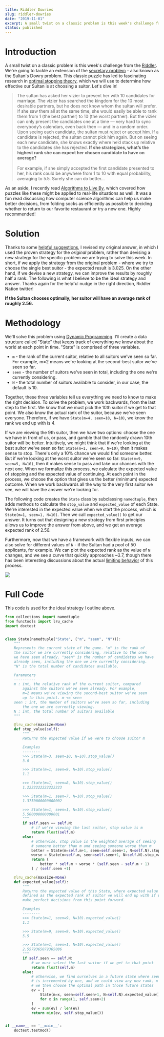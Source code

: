 ```yaml
---
title: Riddler Dowries
slug: riddler-dowries
date: "2019-11-01"
excerpt: A small twist on a classic problem is this week's challenge from the Riddler. We're going to tackle an extension of the secretary problem - also known as the Sultan's Dowry problem. This classic puzzle has led to fascinating research in optimal stopping theory, which we will use to help our Sultan choose the best possible suitor. Let's dive in!
status: published
---
```


# Introduction

A small twist on a classic problem is this week's challenge from the <a href="https://fivethirtyeight.com/features/how-long-is-the-snails-slimy-trail/">Riddler</a>. We're going to tackle an extension of the <a href="https://en.wikipedia.org/wiki/Secretary_problem">secretary problem</a> - also known as the Sultan's Dowry problem. This classic puzzle has led to fascinating research in <a href="https://en.wikipedia.org/wiki/Optimal_stopping">optimal stopping theory</a>, which we will use to determine how effective our Sultan is at choosing a suitor. Let's dive in!

<blockquote>
The sultan has asked her vizier to present her with 10 candidates for marriage. The vizier has searched the kingdom for the 10 most desirable partners, but he does not know whom the sultan will prefer. If she saw them all at the same time, she would easily be able to rank them from 1 (the best partner) to 10 (the worst partner). But the vizier can only present the candidates one at a time — very hard to sync everybody’s calendars, even back then — and in a random order. Upon seeing each candidate, the sultan must reject or accept him. If a candidate is rejected, the sultan cannot pick him again. But on seeing each new candidate, she knows exactly where he’d stack up relative to the candidates she has rejected. <strong>If she strategizes, what’s the highest rank she can expect her chosen candidate to have on average?</strong>
<br><br>
For example, if she simply accepted the first candidate presented to her, his rank could be anywhere from 1 to 10 with equal probability, averaging to 5.5. Surely she can do better…
</blockquote>

As an aside, I recently read <a href="https://www.amazon.com/Algorithms-Live-Computer-Science-Decisions-ebook-dp-B015CKNWJI/dp/B015CKNWJI/ref=mt_kindle?_encoding=UTF8&me=&qid=">Algorithms to Live By</a>, which covered how puzzles like these might be applied to real-life situations as well. It was a fun read discussing how computer science algorithms can help us make better decisions, from folding socks as efficiently as possible to deciding whether to return to our favorite restaurant or try a new one. Highly recommended!

# Solution

Thanks to some <a href="https://twitter.com/bradleyalbrecht/status/1191793941458239488">helpful suggestions</a>, I revised my original answer, in which I used the proven strategy for the _original_ problem, rather than devising a new strategy for the specific problem we are trying to solve this week. In short, if we apply the strategy from the original problem - where we try to choose the single best suitor - the expected result is 3.025. On the other hand, if we devise a new strategy, we can improve the results by roughly half a rank. The following is what I believe to be the ideal strategy and answer. Thanks again for the helpful nudge in the right direction, Riddler Nation twitter!

**If the Sultan chooses optimally, her suitor will have an average rank of roughly 2.56.**

# Methodology

We'll solve this problem using <a href="https://en.wikipedia.org/wiki/Dynamic_programming">Dynamic Programming</a>. I'll create a data structure called "State" that keeps track of everything we know about the world at each point in time. "State" is comprised of three variables.

- `m` - the rank of the current suitor, relative to all suitors we've seen so far. For example, m=2 means we're looking at the second-best suitor we've seen so far.
- `seen` - the number of suitors we've seen in total, including the one we're currently considering.
- `N` - the total number of suitors available to consider, in our case, the default is 10.

Together, these three variables tell us everything we need to know to make the right decision. To solve the problem, we work backwards, from the last step to the first. We know that we must pick the 10th suitor if we get to that point. We also know the actual rank of the suitor, because we've seen everyone. Therefore, if we have `State(m=4, seen=10, N=10)`, we know the rank we end up with is 4.

If we are viewing the 9th suitor, then we have two options: choose the one we have in front of us, or pass, and gamble that the randomly drawn 10th suitor will be better. Intuitively, we might think that if we're looking at the best suitor we've seen so far: `State(m=1, seen=9, N=10)`, then it makes sense to stop. There's only a 10% chance we would find someone better. But if we're looking at the worst suitor we've seen so far: `State(m=9, seen=9, N=10)`, then it makes sense to pass and take our chances with the next one. When we formalize this process, we calculate the expected value of stopping and the expected value of continuing. At each point in the process, we choose the option that gives us the better (minimum) expected outcome. When we work backwards all the way to the very first suitor we see, we will have the answer we're looking for.

The following code creates the `State` class by subclassing `namedtuple`, then adds methods to calculate the `stop_value` and `expected_value` of each State. We're interested in the expected value when we start the process, which is `State(m=1, seen=1, N=10)`. Then we call `expected_value()` to get our answer. It turns out that designing a new strategy from first principles allows us to improve the answer from above, and we get an average expected rank of 2.56.

Furthermore, now that we have a framework with flexible inputs, we can also solve for different values of `N` - if the Sultan had a pool of 50 applicants, for example. We can plot the expected rank as the value of `N` changes, and we see a curve that quickly approaches ~3.7, though there has been interesting discussions about the actual <a href="https://twitter.com/dfranke/status/1190710221435473921">limiting behavior</a> of this process.

<img src="src/assets/img/riddler-dowries.png">

# Full Code

This code is used for the ideal strategy I outline above.

```python
from collections import namedtuple
from functools import lru_cache
import doctest


class State(namedtuple("State", ("m", "seen", "N"))):
    """
    Represents the current state of the game. "m" is the rank of
    the suitor we are currently considering, relative to the ones
    we have seen already. "seen" is the number of candidates we have
    already seen, including the one we are currently considering.
    "N" is the total number of candidates available.

    Parameters
    ----------
    m : int, the relative rank of the current suitor, compared
        against the suitors we've seen already. For example,
        m=2 means we're viewing the second-best suitor we've seen
        up to this point. m <= seen
    seen : int, the number of suitors we've seen so far, including
        the one we are currently viewing.
    N : int, the total number of suitors available
    """

    @lru_cache(maxsize=None)
    def stop_value(self):
        """
        Returns the expected value if we were to choose suitor m

        Examples
        --------
        >>> State(m=3, seen=10, N=10).stop_value()
        3.0

        >>> State(m=1, seen=9, N=10).stop_value()
        1.1

        >>> State(m=1, seen=8, N=10).stop_value()
        1.2222222222222223

        >>> State(m=1, seen=7, N=10).stop_value()
        1.3750000000000002

        >>> State(m=1, seen=1, N=10).stop_value()
        5.500000000000001
        """
        if self.seen == self.N:
            # if we're viewing the last suitor, stop value is m
            return float(self.m)
        else:
            # otherwise, stop value is the weighted average of seeing
            # someone better than m and seeing someone worse than m
            better = State(m=self.m+1, seen=self.seen+1, N=self.N).stop_value()
            worse = State(m=self.m, seen=self.seen+1, N=self.N).stop_value()
            return (
                better * self.m + worse * (self.seen - self.m + 1)
            ) / (self.seen +1)

    @lru_cache(maxsize=None)
    def expected_value(self):
        """
        Returns the expected value of this State, where expected value is
        defined as the expected rank of suitor we will end up with if we
        make perfect decisions from this point forward.

        Examples
        --------
        >>> State(m=1, seen=9, N=10).expected_value()
        1.1

        >>> State(m=9, seen=9, N=10).expected_value()
        5.5

        >>> State(m=1, seen=1, N=10).expected_value()
        2.5579365079365086
        """
        if self.seen == self.N:
            # we must select the last suitor if we get to that point
            return float(self.m)
        else:
            # otherwise, we find ourselves in a future state where seen
            # is incremented by one, and we could view any new rank, m
            # we then choose the optimal path in those future states
            ev = [
                State(m=x, seen=self.seen+1, N=self.N).expected_value()
                for x in range(1, self.seen+2)
            ]
            ev = sum(ev) / len(ev)
            return min(ev, self.stop_value())


if __name__ == '__main__':
    doctest.testmod()
```
